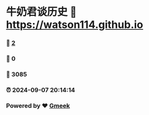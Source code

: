# 牛奶君谈历史 :link: https://watson114.github.io 
### :page_facing_up: [2](https://watson114.github.io/tag.html) 
### :speech_balloon: 0 
### :hibiscus: 3085 
### :alarm_clock: 2024-09-07 20:14:14 
### Powered by :heart: [Gmeek](https://github.com/Meekdai/Gmeek)
